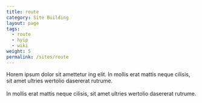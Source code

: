 ```yaml
---
title: route
category: Site Building
layout: page
tags:
  - route
  - hyip
  - wiki
weight: 5
permalink: /sites/route
---
```


Horem ipsum dolor sit amettetur ing elit. 
							In mollis erat mattis neque cilisis, sit amet ultries wertolio dasererat rutrume.<br><br>
							In mollis erat mattis neque cilisis, sit amet ultries wertolio dasererat rutrume.